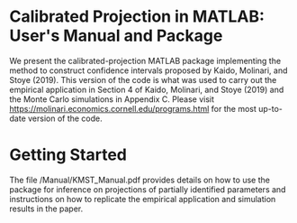 # Calibrated Projection in MATLAB: User's Manual and Package

We present the calibrated-projection MATLAB package implementing the method to construct confidence intervals proposed by Kaido, Molinari, and Stoye (2019). This version of the code is what was used to carry out the empirical application in Section 4 of Kaido, Molinari, and Stoye (2019) and the Monte Carlo simulations in Appendix C. Please visit https://molinari.economics.cornell.edu/programs.html for the most up-to-date version of the code.

# Getting Started

The file /Manual/KMST_Manual.pdf provides details  on how to use the package for inference on projections of partially identified parameters and instructions on how to replicate the empirical application and simulation results in the paper.
